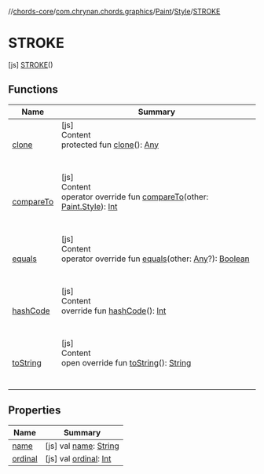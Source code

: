 //[chords-core](../../../../../index.md)/[com.chrynan.chords.graphics](../../../index.md)/[Paint](../../index.md)/[Style](../index.md)/[STROKE](index.md)



# STROKE  
 [js] [STROKE](index.md)()  
   


## Functions  
  
|  Name |  Summary | 
|---|---|
| <a name="kotlin/Enum/clone/#/PointingToDeclaration/"></a>[clone](../../-fill-rule/-n-o-n_-z-e-r-o/index.md#%5Bkotlin%2FEnum%2Fclone%2F%23%2FPointingToDeclaration%2F%5D%2FFunctions%2F-2072960283)| <a name="kotlin/Enum/clone/#/PointingToDeclaration/"></a>[js]  <br>Content  <br>protected fun [clone](../../-fill-rule/-n-o-n_-z-e-r-o/index.md#%5Bkotlin%2FEnum%2Fclone%2F%23%2FPointingToDeclaration%2F%5D%2FFunctions%2F-2072960283)(): [Any](https://kotlinlang.org/api/latest/jvm/stdlib/kotlin/-any/index.html)  <br><br><br>|
| <a name="kotlin/Enum/compareTo/#com.chrynan.chords.graphics.Paint.Style/PointingToDeclaration/"></a>[compareTo](../-f-i-l-l_-a-n-d_-s-t-r-o-k-e/index.md#%5Bkotlin%2FEnum%2FcompareTo%2F%23com.chrynan.chords.graphics.Paint.Style%2FPointingToDeclaration%2F%5D%2FFunctions%2F-2072960283)| <a name="kotlin/Enum/compareTo/#com.chrynan.chords.graphics.Paint.Style/PointingToDeclaration/"></a>[js]  <br>Content  <br>operator override fun [compareTo](../-f-i-l-l_-a-n-d_-s-t-r-o-k-e/index.md#%5Bkotlin%2FEnum%2FcompareTo%2F%23com.chrynan.chords.graphics.Paint.Style%2FPointingToDeclaration%2F%5D%2FFunctions%2F-2072960283)(other: [Paint.Style](../index.md)): [Int](https://kotlinlang.org/api/latest/jvm/stdlib/kotlin/-int/index.html)  <br><br><br>|
| <a name="kotlin/Enum/equals/#kotlin.Any?/PointingToDeclaration/"></a>[equals](../../-fill-rule/-n-o-n_-z-e-r-o/index.md#%5Bkotlin%2FEnum%2Fequals%2F%23kotlin.Any%3F%2FPointingToDeclaration%2F%5D%2FFunctions%2F-2072960283)| <a name="kotlin/Enum/equals/#kotlin.Any?/PointingToDeclaration/"></a>[js]  <br>Content  <br>operator override fun [equals](../../-fill-rule/-n-o-n_-z-e-r-o/index.md#%5Bkotlin%2FEnum%2Fequals%2F%23kotlin.Any%3F%2FPointingToDeclaration%2F%5D%2FFunctions%2F-2072960283)(other: [Any](https://kotlinlang.org/api/latest/jvm/stdlib/kotlin/-any/index.html)?): [Boolean](https://kotlinlang.org/api/latest/jvm/stdlib/kotlin/-boolean/index.html)  <br><br><br>|
| <a name="kotlin/Enum/hashCode/#/PointingToDeclaration/"></a>[hashCode](../../-fill-rule/-n-o-n_-z-e-r-o/index.md#%5Bkotlin%2FEnum%2FhashCode%2F%23%2FPointingToDeclaration%2F%5D%2FFunctions%2F-2072960283)| <a name="kotlin/Enum/hashCode/#/PointingToDeclaration/"></a>[js]  <br>Content  <br>override fun [hashCode](../../-fill-rule/-n-o-n_-z-e-r-o/index.md#%5Bkotlin%2FEnum%2FhashCode%2F%23%2FPointingToDeclaration%2F%5D%2FFunctions%2F-2072960283)(): [Int](https://kotlinlang.org/api/latest/jvm/stdlib/kotlin/-int/index.html)  <br><br><br>|
| <a name="kotlin/Enum/toString/#/PointingToDeclaration/"></a>[toString](../../-fill-rule/-n-o-n_-z-e-r-o/index.md#%5Bkotlin%2FEnum%2FtoString%2F%23%2FPointingToDeclaration%2F%5D%2FFunctions%2F-2072960283)| <a name="kotlin/Enum/toString/#/PointingToDeclaration/"></a>[js]  <br>Content  <br>open override fun [toString](../../-fill-rule/-n-o-n_-z-e-r-o/index.md#%5Bkotlin%2FEnum%2FtoString%2F%23%2FPointingToDeclaration%2F%5D%2FFunctions%2F-2072960283)(): [String](https://kotlinlang.org/api/latest/jvm/stdlib/kotlin/-string/index.html)  <br><br><br>|


## Properties  
  
|  Name |  Summary | 
|---|---|
| <a name="com.chrynan.chords.graphics/Paint.Style.STROKE/name/#/PointingToDeclaration/"></a>[name](name.md)| <a name="com.chrynan.chords.graphics/Paint.Style.STROKE/name/#/PointingToDeclaration/"></a> [js] val [name](name.md): [String](https://kotlinlang.org/api/latest/jvm/stdlib/kotlin/-string/index.html)   <br>|
| <a name="com.chrynan.chords.graphics/Paint.Style.STROKE/ordinal/#/PointingToDeclaration/"></a>[ordinal](ordinal.md)| <a name="com.chrynan.chords.graphics/Paint.Style.STROKE/ordinal/#/PointingToDeclaration/"></a> [js] val [ordinal](ordinal.md): [Int](https://kotlinlang.org/api/latest/jvm/stdlib/kotlin/-int/index.html)   <br>|

